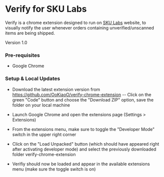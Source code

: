 # Verify for SKU Labs 

Verify is a chrome extension designed to run on [SKU Labs](https://app.skulabs.com/login) website, to visually notify the user whenever orders containing unverified/unscanned items are being shipped.

Version 1.0

### Pre-requisites

- Google Chrome

### Setup & Local Updates

- Download the latest extension version from https://github.com/OoKiaoO/verify-chrome-extension
-- Click on the green "Code" button and choose the "Download ZIP" option, save the folder on your local machine

- Launch Google Chrome and open the extensions page (Settings > Extensions)

- From the extensions menu, make sure to toggle the "Developer Mode" switch in the upper right corner

- Click on the "Load Unpacked" button (which should have appeared right after activating developer mode)
  and select the previously downloaded folder verify-chrome-extension
  
- Verifiy should now be loaded and appear in the available extensions menu (make sure the toggle switch is on)
